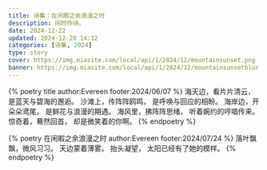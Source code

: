 ```yaml
---
title: 诗集：在闲暇之余浪漫之时
description: 闲时作诗。
date: 2024-12-22
updated: 2024-12-28 14:12
categories: [诗集, 2024]
type: story
cover: https://img.miasite.com/local/api/1/2024/12/mountainsunset.png
banner: https://img.miasite.com/local/api/1/2024/12/mountainsunsetblur.png
---
```




{% poetry title author:Evereen footer:2024/06/07 %}
海天边，看片片清云，
是蓝天与碧海的邂逅。
沙滩上，传阵阵鸥鸣，
是呼唤与回应的相盼。
海岸边，开朵朵鸢尾，
是鲜花与浪漫的期遇。
海风里，拂阵阵思绪，
听着婉约的哼唱传来。
惊奇着，蓦然回首，
却是微笑着的你啊。
{% endpoetry %}

{% poetry 在闲暇之余浪漫之时 author:Evereen footer:2024/07/24 %}
落叶飘飘，微风习习。
天边蒙着薄雾。
抬头凝望，
太阳已经有了她的模样。
{% endpoetry %}